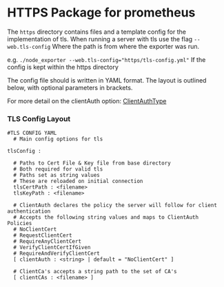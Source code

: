# HTTPS Package for prometheus

The `https` directory contains files and a template config for the implementation of tls.
When running a server with tls use the flag `--web.tls-config`
Where the path is from where the exporter was run.

e.g. `./node_exporter --web.tls-config="https/tls-config.yml"`
If the config is kept within the https directory 

The config file should is written in YAML format.
The layout is outlined below, with optional parameters in brackets.

For more detail on the clientAuth option: [ClientAuthType](https://golang.org/pkg/crypto/tls/#ClientAuthType)

### TLS Config Layout

```
#TLS CONFIG YAML
  # Main config options for tls

tlsConfig :

  # Paths to Cert File & Key file from base directory
  # Both required for valid tls
  # Paths set as string values
  # These are reloaded on initial connection 
  tlsCertPath : <filename>
  tlsKeyPath : <filename>

  # ClientAuth declares the policy the server will follow for client authentication
  # Accepts the following string values and maps to ClientAuth Policies
  # NoClientCert                
  # RequestClientCert           
  # RequireAnyClientCert        
  # VerifyClientCertIfGiven     
  # RequireAndVerifyClientCert  
  [ clientAuth : <string> | default = "NoClientCert" ]

  # ClientCa's accepts a string path to the set of CA's
  [ clientCAs : <filename> ]
  
```
